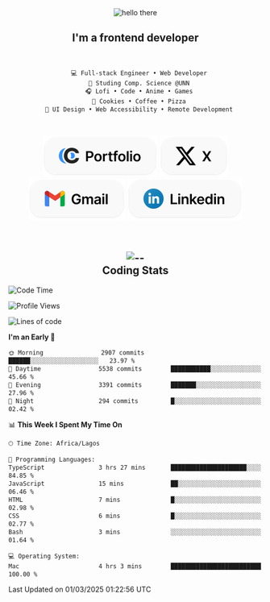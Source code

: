 <div align="center">
  
  <img src="https://readme-typing-svg.demolab.com?font=Fira+Code&weight=600&size=24&duration=4000&pause=300&color=3291FF&center=true&vCenter=true&random=false&width=300&height=24&lines=Hey+There;Hola;Namaste;Aloha;Bonjour;Konnichiwa" alt="hello there" height="36" width="300" />
  <h2>I'm a frontend developer</h2>
  
</div>

<br/>

<div align="center">
  
  ```
    💻 Full-stack Engineer • Web Developer
    💼 Studing Comp. Science @UNN
    🎧 Lofi • Code • Anime • Games
    🍪 Cookies • Coffee • Pizza
    📖 UI Design • Web Accessibility • Remote Development
  ```

</div>

<br/>

<div align="center">

  [![portfolio](./assets/badge-portfolio.svg)](https://okoyecharles.com)
  [![X](./assets/badge-x.svg)](https://x.com/okoyecharlesk)
  [![mail](./assets/badge-mail.svg)](mailto:okoyecharles509@gmail.com)
  [![linkedin](./assets/badge-linkedin.svg)](https://linkedin.com/in/okoyecharles)
  
</div>

<br/>



<div align="center">

  <h2>
    <img src="https://media.giphy.com/media/UVG0BN8TOMKkPOJS6e/giphy.gif?cid=790b7611dhvp8dydhh4r22mjr73owy4d5zzlo7s5zyk60w8s&ep=v1_stickers_search&rid=giphy.gif&ct=s" alt="--" height="50" width="50" />
    <br/>
    Coding Stats
  </h2>
  
</div>

<!--START_SECTION:waka-->
![Code Time](http://img.shields.io/badge/Code%20Time-596%20hrs%2035%20mins-blue)

![Profile Views](http://img.shields.io/badge/Profile%20Views-0-blue)

![Lines of code](https://img.shields.io/badge/From%20Hello%20World%20I%27ve%20Written-8.6%20million%20lines%20of%20code-blue)

**I'm an Early 🐤** 

```text
🌞 Morning                2907 commits        ██████░░░░░░░░░░░░░░░░░░░   23.97 % 
🌆 Daytime                5538 commits        ███████████░░░░░░░░░░░░░░   45.66 % 
🌃 Evening                3391 commits        ███████░░░░░░░░░░░░░░░░░░   27.96 % 
🌙 Night                  294 commits         █░░░░░░░░░░░░░░░░░░░░░░░░   02.42 % 
```


📊 **This Week I Spent My Time On** 

```text
🕑︎ Time Zone: Africa/Lagos

💬 Programming Languages: 
TypeScript               3 hrs 27 mins       █████████████████████░░░░   84.85 % 
JavaScript               15 mins             ██░░░░░░░░░░░░░░░░░░░░░░░   06.46 % 
HTML                     7 mins              █░░░░░░░░░░░░░░░░░░░░░░░░   02.98 % 
CSS                      6 mins              █░░░░░░░░░░░░░░░░░░░░░░░░   02.77 % 
Bash                     3 mins              ░░░░░░░░░░░░░░░░░░░░░░░░░   01.64 % 

💻 Operating System: 
Mac                      4 hrs 3 mins        █████████████████████████   100.00 % 
```


 Last Updated on 01/03/2025 01:22:56 UTC
<!--END_SECTION:waka-->
